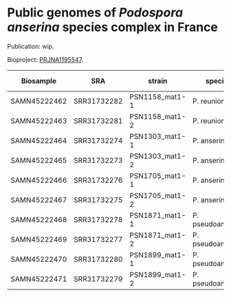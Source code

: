 # Public genomes of _Podospora anserina_ species complex in France

Publication: wip.

Bioproject: [PRJNA1195547].

| Biosample    | SRA         | strain         | species           | geolocalization  | collection date |
|--------------|-------------|----------------|-------------------|------------------|-----------------|
| SAMN45222462 | SRR31732282 | PSN1158_mat1-1 | P. reunionensis   | La Réunion (974) | 2022            |
| SAMN45222463 | SRR31732281 | PSN1158_mat1-2 | P. reunionensis   | La Réunion (974) | 2022            |
| SAMN45222464 | SRR31732274 | PSN1303_mat1-1 | P. anserina       | Massac (31)      | 2022            |
| SAMN45222465 | SRR31732273 | PSN1303_mat1-2 | P. anserina       | Massac (31)      | 2022            |
| SAMN45222466 | SRR31732276 | PSN1705_mat1-1 | P. anserina       | Cargèse (2A)     | 2023            |
| SAMN45222467 | SRR31732275 | PSN1705_mat1-2 | P. anserina       | Cargèse (2A)     | 2023            |
| SAMN45222468 | SRR31732278 | PSN1871_mat1-1 | P. pseudoanserina | Guadeloupe (971) | 2024            |
| SAMN45222469 | SRR31732277 | PSN1871_mat1-2 | P. pseudoanserina | Guadeloupe (971) | 2024            |
| SAMN45222470 | SRR31732280 | PSN1899_mat1-1 | P. pseudoanserina | Guadeloupe (971) | 2024            |
| SAMN45222471 | SRR31732279 | PSN1899_mat1-2 | P. pseudoanserina | Guadeloupe (971) | 2024            |

[PRJNA1195547]: https://www.ncbi.nlm.nih.gov/sra/PRJNA1195547
